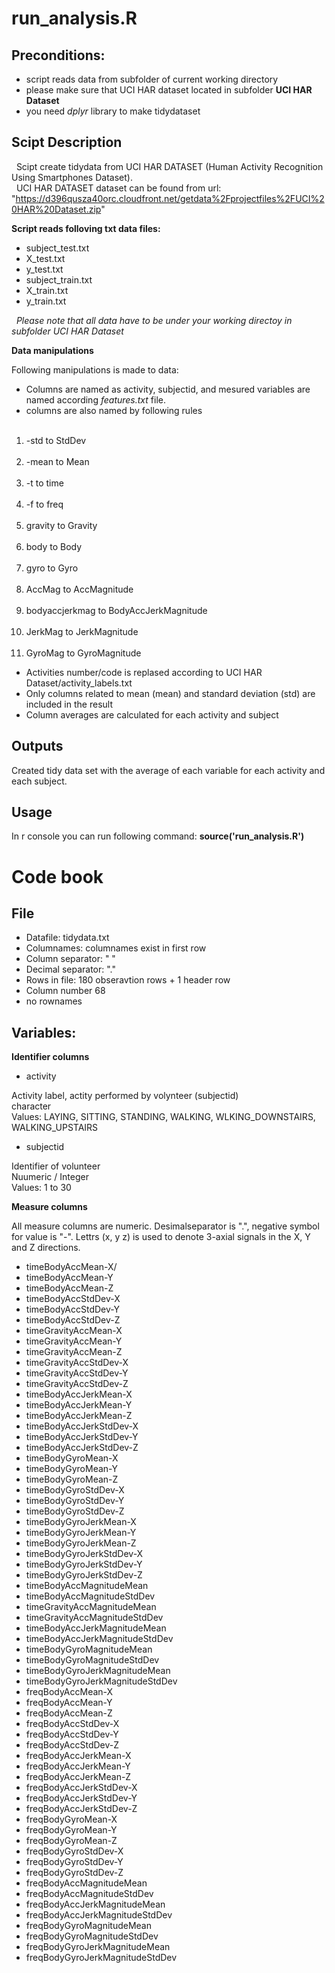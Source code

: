 
run_analysis.R
==============

Preconditions:
-----------
<ul>
<li>script reads data from subfolder of current working directory</li>
<li>please make sure that UCI HAR dataset located in subfolder <strong>UCI HAR Dataset</strong></li>
<li>you need <em>dplyr</em> library to make tidydataset</li>
</ul>

Scipt Description
-----------------
&nbsp; Scipt create tidydata from UCI HAR DATASET (Human Activity Recognition Using Smartphones Dataset).  
&nbsp; UCI HAR DATASET  dataset can be found from url: "https://d396qusza40orc.cloudfront.net/getdata%2Fprojectfiles%2FUCI%20HAR%20Dataset.zip"

<strong>Script reads folloving txt data files:</strong>
<ul>
<li>subject_test.txt</li>
<li>X_test.txt</li>
<li>y_test.txt</li>
<li>subject_train.txt</li>
<li>X_train.txt</li>
<li>y_train.txt</li>
</ul>
&nbsp; <em>Please note that all data have to be under your working directoy in subfolder UCI HAR Dataset</em>

<strong>Data manipulations</strong>

Following manipulations is made to data:
<ul>
<li>Columns are named as activity, subjectid, and mesured variables are named according <em>features.txt</em> file.</li>
<li>columns are also named by following rules</li>
</ul>
<ol>
&nbsp; 	<li>-std to StdDev</li>
&nbsp; 	<li>-mean to Mean</li>
&nbsp; 	<li>-t to time</li>
&nbsp; 	<li>-f to freq</li>
&nbsp; 	<li>gravity to Gravity</li>
&nbsp; 	<li>body to Body</li>
&nbsp; 	<li>gyro to Gyro</li>
&nbsp; 	<li>AccMag to AccMagnitude</li>
&nbsp; 	<li>bodyaccjerkmag to BodyAccJerkMagnitude</li>
&nbsp; 	<li>JerkMag to JerkMagnitude</li>
&nbsp; 	<li>GyroMag to GyroMagnitude</li>
</ol>
<ul>
<li>Activities number/code is replased according to UCI HAR Dataset/activity_labels.txt</li>
<li>Only columns related to mean (mean) and standard deviation (std) are included in the result</li>
<li>Column averages are calculated for each activity and subject</li>
</ul>

Outputs
-------
Created tidy data set with the average of each variable for each activity and each subject.

Usage
-----
In r console you can run following command:
<strong>source('run_analysis.R')</strong>

Code book
=========
File
----
<ul>
<li>Datafile: tidydata.txt</li>
<li>Columnames: columnames exist in first row</li>
<li>Column separator: " "</li>
<li>Decimal separator: "."</li>
<li>Rows in file: 180 obseravtion rows + 1 header row</li>
<li>Column number 68</li>
<li>no rownames</li>
</ul>

Variables:
----------
<strong>Identifier columns</strong>
<ul>
<li>activity</li>  
</ul>

Activity label, actity performed by volynteer (subjectid)  
character  
Values: LAYING, SITTING, STANDING, WALKING, WLKING_DOWNSTAIRS, WALKING_UPSTAIRS  

<ul>
<li>subjectid</li>
</ul>

Identifier of volunteer  
Nuumeric / Integer  
Values: 1 to 30  

<strong>Measure columns</strong>  

All measure columns are numeric. Desimalseparator is ".", negative symbol for value is "-". 
Lettrs (x, y z) is used to denote 3-axial signals in the X, Y and Z directions.  
<ul>
<li>timeBodyAccMean-X/</li>
<li>timeBodyAccMean-Y</li>
<li>timeBodyAccMean-Z</li>
<li>timeBodyAccStdDev-X</li>
<li>timeBodyAccStdDev-Y</li>
<li>timeBodyAccStdDev-Z</li>
<li>timeGravityAccMean-X</li>
<li>timeGravityAccMean-Y</li>
<li>timeGravityAccMean-Z</li>
<li>timeGravityAccStdDev-X</li>
<li>timeGravityAccStdDev-Y</li>
<li>timeGravityAccStdDev-Z</li>
<li>timeBodyAccJerkMean-X</li>
<li>timeBodyAccJerkMean-Y</li>
<li>timeBodyAccJerkMean-Z</li>
<li>timeBodyAccJerkStdDev-X</li>
<li>timeBodyAccJerkStdDev-Y</li>
<li>timeBodyAccJerkStdDev-Z</li>
<li>timeBodyGyroMean-X</li>
<li>timeBodyGyroMean-Y</li>
<li>timeBodyGyroMean-Z</li>
<li>timeBodyGyroStdDev-X</li>
<li>timeBodyGyroStdDev-Y</li>
<li>timeBodyGyroStdDev-Z</li>
<li>timeBodyGyroJerkMean-X</li>
<li>timeBodyGyroJerkMean-Y</li>
<li>timeBodyGyroJerkMean-Z</li>
<li>timeBodyGyroJerkStdDev-X</li>
<li>timeBodyGyroJerkStdDev-Y</li>
<li>timeBodyGyroJerkStdDev-Z</li>
<li>timeBodyAccMagnitudeMean</li>
<li>timeBodyAccMagnitudeStdDev</li>
<li>timeGravityAccMagnitudeMean</li>
<li>timeGravityAccMagnitudeStdDev</li>
<li>timeBodyAccJerkMagnitudeMean</li>
<li>timeBodyAccJerkMagnitudeStdDev</li>
<li>timeBodyGyroMagnitudeMean</li>
<li>timeBodyGyroMagnitudeStdDev</li>
<li>timeBodyGyroJerkMagnitudeMean</li>
<li>timeBodyGyroJerkMagnitudeStdDev</li>
<li>freqBodyAccMean-X</li>
<li>freqBodyAccMean-Y</li>
<li>freqBodyAccMean-Z</li>
<li>freqBodyAccStdDev-X</li>
<li>freqBodyAccStdDev-Y</li>
<li>freqBodyAccStdDev-Z</li>
<li>freqBodyAccJerkMean-X</li>
<li>freqBodyAccJerkMean-Y</li>
<li>freqBodyAccJerkMean-Z</li>
<li>freqBodyAccJerkStdDev-X</li>
<li>freqBodyAccJerkStdDev-Y</li>
<li>freqBodyAccJerkStdDev-Z</li>
<li>freqBodyGyroMean-X</li>
<li>freqBodyGyroMean-Y</li>
<li>freqBodyGyroMean-Z</li>
<li>freqBodyGyroStdDev-X</li>
<li>freqBodyGyroStdDev-Y</li>
<li>freqBodyGyroStdDev-Z</li>
<li>freqBodyAccMagnitudeMean</li>
<li>freqBodyAccMagnitudeStdDev</li>
<li>freqBodyAccJerkMagnitudeMean</li>
<li>freqBodyAccJerkMagnitudeStdDev</li>
<li>freqBodyGyroMagnitudeMean</li>
<li>freqBodyGyroMagnitudeStdDev</li>
<li>freqBodyGyroJerkMagnitudeMean</li>
<li>freqBodyGyroJerkMagnitudeStdDev</li>
</ul>